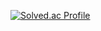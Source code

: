 
[![Solved.ac Profile](http://mazassumnida.wtf/api/v2/generate_badge?boj=leejay)](https://solved.ac/leejay/)
